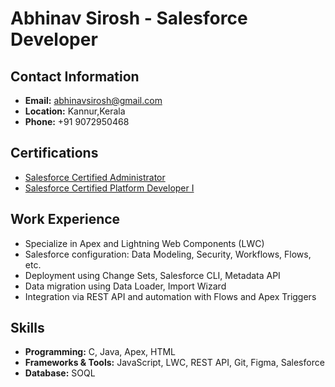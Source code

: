 # Abhinav Sirosh - Salesforce Developer

## Contact Information
- **Email:** [abhinavsirosh@gmail.com](mailto:abhinavsirosh@gmail.com)
- **Location:** Kannur,Kerala
- **Phone:** +91 9072950468

## Certifications
- [Salesforce Certified Administrator](https://drive.google.com/file/d/1Yn9hGcKFLBVarQBOCvE-67zb6lOf8oQL/view?usp=drive_link)
- [Salesforce Certified Platform Developer I](https://drive.google.com/file/d/1nzKFBoK35pQOOlP2N-CyWLtFfEPsTjyY/view?usp=drive_link)

## Work Experience
- Specialize in Apex and Lightning Web Components (LWC)
- Salesforce configuration: Data Modeling, Security, Workflows, Flows, etc.
- Deployment using Change Sets, Salesforce CLI, Metadata API
- Data migration using Data Loader, Import Wizard
- Integration via REST API and automation with Flows and Apex Triggers


## Skills
- **Programming:** C, Java, Apex, HTML
- **Frameworks & Tools:** JavaScript, LWC, REST API, Git, Figma, Salesforce
- **Database:** SOQL
